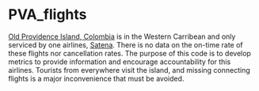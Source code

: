 # PVA_flights

[Old Providence Island, Colombia](https://www.architecturaldigest.com/story/why-to-visit-providencia-the-last-remaining-caribbean-island-youve-never-heard-of) is in the Western Carribean and only serviced by one airlines, [Satena](https://www.satena.com/). There is no data on the on-time rate of these flights nor cancellation rates. The purpose of this code is to develop metrics to provide information and encourage accountability for this airlines. Tourists from everywhere visit the island, and missing connecting flights is a major inconvenience that must be avoided.
